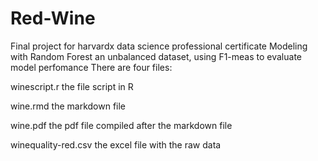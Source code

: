 # Red-Wine
Final project for harvardx data science professional certificate
Modeling with Random Forest an unbalanced dataset, using F1-meas to evaluate model perfomance
There are four files:  

winescript.r  the file script in R  

wine.rmd the markdown file  

wine.pdf the pdf file compiled after the markdown file  

winequality-red.csv the excel file with the raw data
